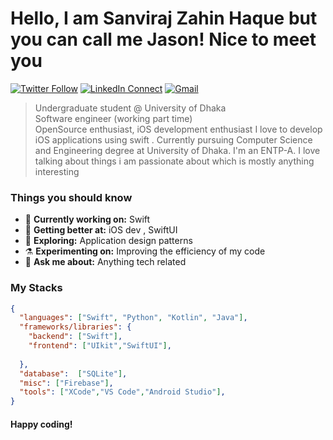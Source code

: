 # Hello, I am Sanviraj Zahin Haque but you can call me Jason! Nice to meet you

[![Twitter Follow](https://img.shields.io/badge/dynamic/json.svg?color=222244&labelColor=000000&logo=twitter&logoColor=f5f7fe&label=&query=%24[0].followers_count&url=https%3A%2F%2Fcdn.syndication.twimg.com%2Fwidgets%2Ffollowbutton%2Finfo.json%3Fscreen_names%3DHaqueJason&suffix=%20Followers)](https://twitter.com/HaqueJason)
[![LinkedIn Connect](https://img.shields.io/badge/%20-Connect-black?color=222244&labelColor=000000&logo=linkedin&logoColor=f5f7fe)](https://www.linkedin.com/in/JasonHaque/)
[![Gmail](https://img.shields.io/badge/%20-Send%20Mail-black?color=222244&labelColor=000000&logo=gmail&logoColor=f5f7fe)](mailto:zahinjason220434@gmail.com?subject=From%20GitHub&&body=Hi,%20there.%20Found%20you%20on%20GitHub!%20Let's%20talk%20about...)

> Undergraduate student @ University of Dhaka <br/>
> Software engineer (working part time) <br/>
> OpenSource enthusiast, iOS development enthusiast
I love to develop iOS applications using swift . Currently pursuing Computer Science and Engineering degree at University of Dhaka. I'm an ENTP-A. I love talking about things i am passionate about which is mostly anything interesting

### Things you should know

- 🔭 <b>Currently working on:</b> Swift
- 🌱 <b>Getting better at:</b> iOS dev , SwiftUI
- 🤔 <b>Exploring:</b> Application design patterns
- ⚗️ <b>Experimenting on:</b> Improving the efficiency of my code
- 💬 <b>Ask me about:</b> Anything tech related

### My Stacks

```json
{
  "languages": ["Swift", "Python", "Kotlin", "Java"],
  "frameworks/libraries": {
    "backend": ["Swift"],
    "frontend": ["UIkit","SwiftUI"],
    
  },
  "database":  ["SQLite"],
  "misc": ["Firebase"],
  "tools": ["XCode","VS Code","Android Studio"],
}
```

#### Happy coding!
